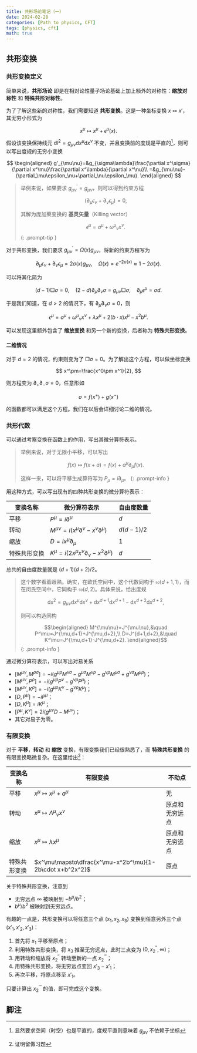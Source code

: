 ```yaml
---
title: 共形场论笔记（一）
date: 2024-02-28
categories: [Path to physics, CFT]
tags: [physics, cft]
math: true
---
```


## 共形变换

### 共形变换定义

简单来说，**共形场论** 即是在相对论性量子场论基础上加上额外的对称性：**缩放对称性** 和 **特殊共形对称性**。

为了了解这些新的对称性，我们需要知道 **共形变换**。这是一种坐标变换 $x\mapsto x'$，其无穷小形式为

$$
x^\mu\mapsto x^\mu+\epsilon^\mu(x).
$$

假设该变换保持线元 $\mathrm{d}l^2=g_{\mu\nu}\mathrm{d}x^\mu\mathrm{d}x^\nu$ 不变，并且变换前的度规是平直的[^flat]，则可以写出度规的无穷小变换

$$
\begin{aligned}
g'_{\mu\nu}=&g_{\sigma\lambda}\frac{\partial x^\sigma}{\partial x^\mu}\frac{\partial x^\lambda}{\partial x^\nu}\\
=&g_{\mu\nu}-(\partial_\mu\epsilon_\nu+\partial_\nu\epsilon_\mu).
\end{aligned}
$$

> 举例来说，如果要求 $g^\prime_{\mu\nu}=g_{\mu\nu}$，则可以得到约束方程
> 
> $$(\partial_\mu\epsilon_\nu+\partial_\nu\epsilon_\mu)=0,$$
> 
> 其解为庞加莱变换的 **基灵矢量**（Killing vector）
> 
> $$\epsilon^\mu=a^\mu+\omega^\mu{}_\nu x^\nu.$$
{: .prompt-tip }

对于共形变换，我们要求 $g^\prime_{\mu\nu}=\Omega(x)g_{\mu\nu}$，将新的约束方程写为

$$
\partial_\mu\epsilon_\nu+\partial_\nu\epsilon_\mu=2\sigma(x) g_{\mu\nu},\quad\Omega(x)=e^{-2\sigma(x)}\approx 1-2\sigma(x).
$$

可以将其化简为

$$
(d-1)\Box\sigma=0,\quad(2-d)\partial_\mu\partial_\nu\sigma=g_{\mu\nu}\Box\sigma,\quad\partial_\mu\epsilon^\mu=\sigma d.
$$

于是我们知道，在 $d>2$ 的情况下，有 $\partial_\mu\partial_\nu\sigma=0$，则

$$
\epsilon^\mu=a^\mu+\omega^\mu{}_\nu x^\nu+\lambda x^\mu+2(b\cdot x)x^\mu-x^2b^\mu.
$$

可以发现这里额外包含了 **缩放变换** 和另一个新的变换，后者称为 **特殊共形变换**。

#### 二维情况

对于 $d=2$ 的情况，约束则变为了 $\Box\sigma=0$。为了解出这个方程，可以做坐标变换

$$
x^\pm=\frac{x^0\pm x^1}{2},
$$

则方程变为 $\partial_+\partial_-\sigma=0$，任意形如

$$
\sigma=f(x^+)+g(x^-)
$$

的函数都可以满足这个方程。我们在以后会详细讨论二维的情况。

### 共形代数

可以通过考察变换在函数上的作用，写出其微分算符表示。

> 举例来说，对于无限小平移，可以写出
>
> $$f(x)\mapsto f(x+a)=f(x)+a^\mu\partial_\mu f(x).$$
>
> 这样一来，可以将平移生成算符写为 $P_\mu=i\partial_\mu$。
{: .prompt-info }

用这种方式，可以写出现有的四种共形变换的微分算符表示：

|变换名称|微分算符表示|自由度数量|
|---|---|---|
| 平移 | $P^\mu=i\partial^\mu$ | $d$ |
| 转动 | $M^{\mu\nu}=i(x^\mu\partial^\nu-x^\nu\partial^\mu)$ | $d(d-1)/2$ |
| 缩放 | $D=ix^\mu\partial_\mu$ | $1$ |
| 特殊共形变换 | $K^\mu=i(2x^\mu x^\nu\partial_\nu-x^2\partial^\mu)$ | $d$ |

总共的自由度数量就是 $(d+1)(d+2)/2$。

> 这个数字看着眼熟。确实，在欧氏空间中，这个代数同构于 $\mathfrak{so}(d+1,1)$，而在闵氏空间中，它同构于 $\mathfrak{so}(d,2)$。具体来说，给出度规
>
> $$\mathrm{d}s^2=g_{\mu\nu}\mathrm{d}x^\mu\mathrm{d}x^\nu+\mathrm{d}x^{d+1}\mathrm{d}x^{d+1}-\mathrm{d}x^{d+2}\mathrm{d}x^{d+2},$$
>
> 则可以构造同构
>
> $$\begin{aligned}
M^{\mu\nu}=J^{\mu\nu},&\quad P^\mu=J^{\mu,d+1}+J^{\mu,d+2},\\
D=J^{d+1,d+2},&\quad K^\mu=J^{\mu,d+1}-J^{\mu,d+2}.
\end{aligned}$$
{: .prompt-info }

通过微分算符表示，可以写出对易关系
- $[M^{\mu\nu},M^{\rho\sigma}]=-i(g^{\mu\rho}M^{\nu\sigma}-g^{\mu\sigma}M^{\nu\rho}-g^{\nu\rho}M^{\mu\sigma}+g^{\nu\sigma}M^{\mu\rho})$；
- $[M^{\mu\nu},P^\rho]=-i(g^{\mu\rho}P^\nu-g^{\nu\rho}P^\mu)$；
- $[M^{\mu\nu},K^\rho]=-i(g^{\mu\rho}K^\nu-g^{\nu\rho}K^\mu)$；
- $[D,P^\mu]=-iP^\mu$；
- $[D,K^\mu]=iK^\mu$；
- $[P^\mu,K^\nu]=2i(g^{\mu\nu}D-M^{\mu\nu})$；
- 其它对易子为零。

### 有限变换

对于 **平移**，**转动** 和 **缩放** 变换，有限变换我们已经很熟悉了，而 **特殊共形变换** 的有限变换略微复杂。在这里给出[^proof]：

| 变换名称 | 有限变换 | 不动点 |
|---|---|---|
| 平移 | $x^\mu\mapsto x^\mu+a^\mu$ | 无 |
| 转动 | $x^\mu\mapsto \Lambda^\mu{}_\nu x^\nu$ | 原点和无穷远点 |
| 缩放 | $x^\mu\mapsto \lambda x^\mu$ | 原点和无穷远点 |
| 特殊共形变换 | $x^\mu\mapsto\dfrac{x^\mu-x^2b^\mu}{1-2b\cdot x+b^2x^2}$ | 原点 |

关于特殊共形变换，注意到
- 无穷远点 $\infty$ 被映射到 $-b^\mu/b^2$；
- $b^\mu/b^2$ 被映射到无穷远点。

有趣的一点是，共形变换可以将任意三个点 $(x_1,x_2,x_3)$ 变换到任意另外三个点 $(x'_1,x'_2,x'_3)$：
1. 首先将 $x_1$ 平移至原点；
1. 利用特殊共形变换，将 $x_3$ 推至无穷远点，此时三点变为 $(0,x^{\prime\prime}_2,\infty)$；
1. 用转动和缩放将 $x^{\prime\prime}_2$ 转动至新的一点 $x^{\prime\prime\prime}_2$；
1. 用特殊共形变换，将无穷远点变回 $x'_3-x'_1$；
1. 再次平移，将原点移至 $x'_1$。

只要计算出 $x^{\prime\prime\prime}_2$ 的值，即可完成这个变换。

## 脚注

[^flat]: 显然要求空间（时空）也是平直的，度规平直则意味着 $g_{\mu\nu}$ 不依赖于坐标
[^proof]: 证明留做习题
